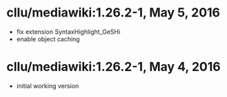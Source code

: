 # cllu/mediawiki:1.26.2-1, May 5, 2016

- fix extension SyntaxHighlight_GeSHi
- enable object caching

# cllu/mediawiki:1.26.2-1, May 4, 2016

- initial working version